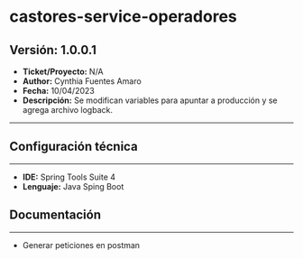 # castores-service-operadores

## Versión: 1.0.0.1
- __Ticket/Proyecto:__ N/A
- __Author:__ Cynthia Fuentes Amaro
- __Fecha:__ 10/04/2023
- __Descripción:__ Se modifican variables para apuntar a producción y se agrega archivo logback.
--------

## Configuración técnica
-------------
- __IDE:__ Spring Tools Suite 4
- __Lenguaje:__ Java Sping Boot

## Documentación
-------------
- Generar peticiones en postman

